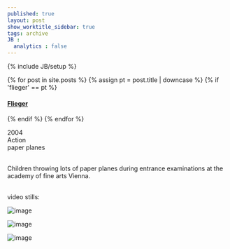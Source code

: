 ```yaml
---
published: true
layout: post
show_worktitle_sidebar: true
tags: archive
JB :
  analytics : false
---
```


{% include JB/setup %}


{% for post in site.posts %}
	{% assign pt = post.title | downcase %}
	{% if 'flieger' == pt %}
<h4><a href="{{ BASE_PATH }}{{ post.url }}">Flieger</a></h4>
	{% endif %}
{% endfor %}

<p>
2004<br />
Action<br />
paper planes<br /><br />

Children throwing lots of paper planes during entrance examinations at the academy of fine arts Vienna.<br /><br />
</p>

<p>video stills:<br /></p>
<img src="{{ site.url }}/images/flieger.jpg" alt="image">
<p></p>
<img src="{{ site.url }}/images/flieger1.jpg" alt="image">
<p></p>
<img src="{{ site.url }}/images/flieger2.jpg" alt="image">



